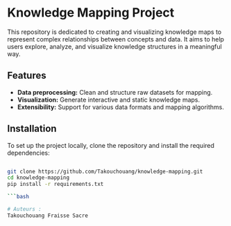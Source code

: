 # Knowledge Mapping Project

This repository is dedicated to creating and visualizing knowledge maps to represent complex relationships between concepts and data. It aims to help users explore, analyze, and visualize knowledge structures in a meaningful way.

## Features

- **Data preprocessing:** Clean and structure raw datasets for mapping.
- **Visualization:** Generate interactive and static knowledge maps.
- **Extensibility:** Support for various data formats and mapping algorithms.

## Installation

To set up the project locally, clone the repository and install the required dependencies:
```bash

git clone https://github.com/Takouchouang/knowledge-mapping.git
cd knowledge-mapping
pip install -r requirements.txt

```bash

# Auteurs :
Takouchouang Fraisse Sacre

